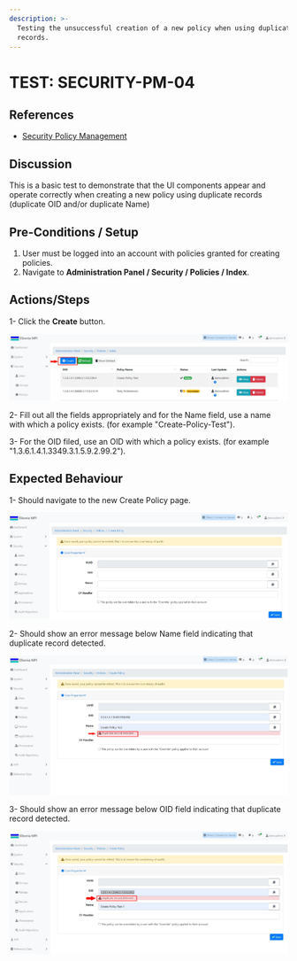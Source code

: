 ```yaml
---
description: >-
  Testing the unsuccessful creation of a new policy when using duplicate
  records.
---
```


# TEST: SECURITY-PM-04

## References

* [Security Policy Management](../../../../../../operations-1/system-administration/security-administration/security-policy-management.md)

## Discussion

This is a basic test to demonstrate that the UI components appear and operate correctly when creating a new policy using duplicate records (duplicate OID and/or duplicate Name)



## Pre-Conditions / Setup

1. User must be logged into an account with policies granted for creating policies.
2. Navigate to **Administration Panel / Security / Policies / Index**.

## Actions/Steps

1- Click the **Create** button.

![](<../../../../../../.gitbook/assets/1 (10).jpg>)

2- Fill out all the fields appropriately and for the Name field, use a name with which a policy exists. (for example "Create-Policy-Test").

3- For the OID filed, use an OID with which a policy exists. (for example "1.3.6.1.4.1.3349.3.1.5.9.2.99.2").





## Expected Behaviour

1- Should navigate to the new Create Policy page.

![](<../../../../../../.gitbook/assets/dnld1 (2).jpg>)

2- Should show an error message below Name field indicating that duplicate record detected.

![](<../../../../../../.gitbook/assets/5 (2).jpg>)

3- Should show an error message below OID field indicating that duplicate record detected.

![](<../../../../../../.gitbook/assets/6 (3).jpg>)

